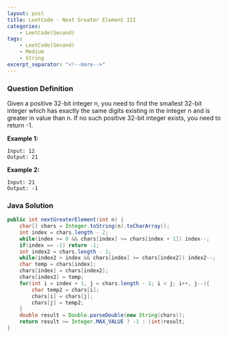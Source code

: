 ```yaml
---
layout: post
title: LeetCode - Next Greater Element III
categories:
    - LeetCode(Second)
tags:
    - LeetCode(Second)
    - Medium
    - String
excerpt_separator: "<!--more-->"
---
```


### Question Definition
Given a positive 32-bit integer n, you need to find the smallest 32-bit integer which has exactly the same digits existing in the integer n and is greater in value than n. If no such positive 32-bit integer exists, you need to return -1.
<!--more-->
**Example 1:**
```
Input: 12
Output: 21
```

**Example 2:**
```
Input: 21
Output: -1
```
### Java Solution
```java
public int nextGreaterElement(int n) {
    char[] chars = Integer.toString(n).toCharArray();
    int index = chars.length - 2;
    while(index >= 0 && chars[index] >= chars[index + 1]) index--;
    if(index == -1) return -1;
    int index2 = chars.length - 1;
    while(index2 > index && chars[index] >= chars[index2]) index2--;
    char temp = chars[index];
    chars[index] = chars[index2];
    chars[index2] = temp;
    for(int i = index + 1, j = chars.length - 1; i < j; i++, j--){
        char temp2 = chars[i];
        chars[i] = chars[j];
        chars[j] = temp2;
    }
    double result = Double.parseDouble(new String(chars));
    return result >= Integer.MAX_VALUE ? -1 : (int)result;
}
```